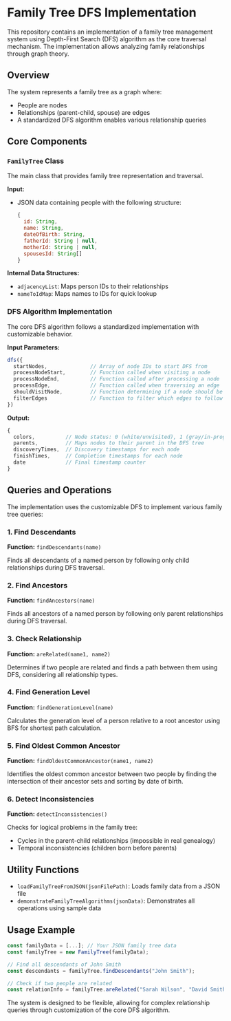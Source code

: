 # Family Tree DFS Implementation

This repository contains an implementation of a family tree management system using Depth-First Search (DFS) algorithm as the core traversal mechanism. The implementation allows analyzing family relationships through graph theory.

## Overview

The system represents a family tree as a graph where:
- People are nodes
- Relationships (parent-child, spouse) are edges
- A standardized DFS algorithm enables various relationship queries

## Core Components

### `FamilyTree` Class

The main class that provides family tree representation and traversal.

**Input:**
- JSON data containing people with the following structure:
  ```javascript
  {
    id: String,
    name: String,
    dateOfBirth: String,
    fatherId: String | null,
    motherId: String | null,
    spousesId: String[]
  }
  ```

**Internal Data Structures:**
- `adjacencyList`: Maps person IDs to their relationships
- `nameToIdMap`: Maps names to IDs for quick lookup

### DFS Algorithm Implementation

The core DFS algorithm follows a standardized implementation with customizable behavior.

**Input Parameters:**
```javascript
dfs({
  startNodes,              // Array of node IDs to start DFS from
  processNodeStart,        // Function called when visiting a node
  processNodeEnd,          // Function called after processing a node
  processEdge,             // Function called when traversing an edge
  shouldVisitNode,         // Function determining if a node should be visited
  filterEdges              // Function to filter which edges to follow
})
```

**Output:**
```javascript
{
  colors,          // Node status: 0 (white/unvisited), 1 (gray/in-progress), 2 (black/completed)
  parents,         // Maps nodes to their parent in the DFS tree
  discoveryTimes,  // Discovery timestamps for each node
  finishTimes,     // Completion timestamps for each node
  date             // Final timestamp counter
}
```

## Queries and Operations

The implementation uses the customizable DFS to implement various family tree queries:

### 1. Find Descendants

**Function:** `findDescendants(name)`

Finds all descendants of a named person by following only child relationships during DFS traversal.

### 2. Find Ancestors

**Function:** `findAncestors(name)`

Finds all ancestors of a named person by following only parent relationships during DFS traversal.

### 3. Check Relationship

**Function:** `areRelated(name1, name2)`

Determines if two people are related and finds a path between them using DFS, considering all relationship types.

### 4. Find Generation Level

**Function:** `findGenerationLevel(name)`

Calculates the generation level of a person relative to a root ancestor using BFS for shortest path calculation.

### 5. Find Oldest Common Ancestor

**Function:** `findOldestCommonAncestor(name1, name2)`

Identifies the oldest common ancestor between two people by finding the intersection of their ancestor sets and sorting by date of birth.

### 6. Detect Inconsistencies

**Function:** `detectInconsistencies()`

Checks for logical problems in the family tree:
- Cycles in the parent-child relationships (impossible in real genealogy)
- Temporal inconsistencies (children born before parents)

## Utility Functions

- `loadFamilyTreeFromJSON(jsonFilePath)`: Loads family data from a JSON file
- `demonstrateFamilyTreeAlgorithms(jsonData)`: Demonstrates all operations using sample data

## Usage Example

```javascript
const familyData = [...]; // Your JSON family tree data
const familyTree = new FamilyTree(familyData);

// Find all descendants of John Smith
const descendants = familyTree.findDescendants("John Smith");

// Check if two people are related
const relationInfo = familyTree.areRelated("Sarah Wilson", "David Smith");
```

The system is designed to be flexible, allowing for complex relationship queries through customization of the core DFS algorithm.